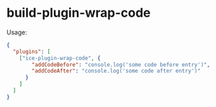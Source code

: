 # build-plugin-wrap-code

Usage:

```json
{
  "plugins": [
    ["ice-plugin-wrap-code", {
        "addCodeBefore": "console.log('some code before entry')",
        "addCodeAfter": "console.log('some code after entry')"
      }
    ]
  ]
}
```